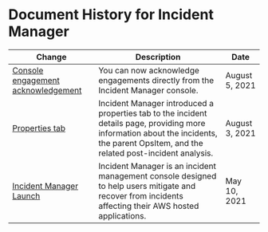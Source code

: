 # Document History for Incident Manager<a name="doc-history"></a>

| Change | Description | Date | 
| --- |--- |--- |
| [Console engagement acknowledgement](#doc-history) | You can now acknowledge engagements directly from the Incident Manager console\. | August 5, 2021 | 
| [Properties tab](#doc-history) | Incident Manager introduced a properties tab to the incident details page, providing more information about the incidents, the parent OpsItem, and the related post\-incident analysis\. | August 3, 2021 | 
| [Incident Manager Launch](#doc-history) | Incident Manager is an incident management console designed to help users mitigate and recover from incidents affecting their AWS hosted applications\. | May 10, 2021 | 